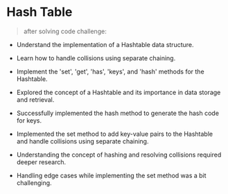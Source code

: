 # Hash Table

> after solving code challenge:

- Understand the implementation of a Hashtable data structure.

- Learn how to handle collisions using separate chaining.

- Implement the 'set', 'get', 'has', 'keys', and 'hash' methods for the Hashtable.

- Explored the concept of a Hashtable and its importance in data storage and retrieval.

- Successfully implemented the hash method to generate the hash code for keys.

- Implemented the set method to add key-value pairs to the Hashtable and handle collisions using separate chaining.

- Understanding the concept of hashing and resolving collisions required deeper research.

- Handling edge cases while implementing the set method was a bit challenging.



